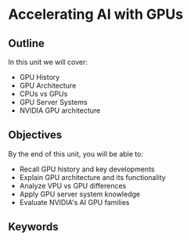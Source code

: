 # Accelerating AI with GPUs

## Outline
In this unit we will cover:
- GPU History
- GPU Architecture
- CPUs vs GPUs
- GPU Server Systems
- NVIDIA GPU architecture

## Objectives
By the end of this unit, you will be able to:
- Recall GPU history and key developments
- Explain GPU architecture and its functionality
- Analyze VPU vs GPU differences
- Apply GPU server system knowledge
- Evaluate NVIDIA's AI GPU families

## Keywords